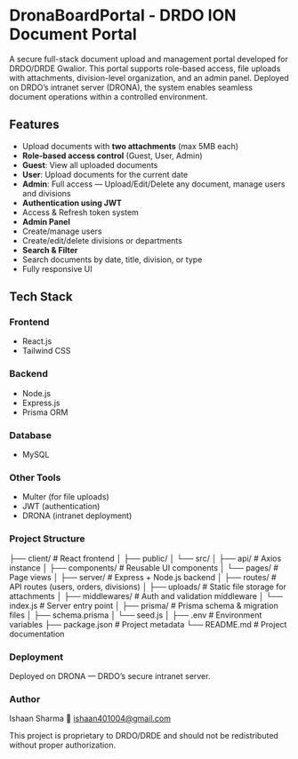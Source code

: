 # DronaBoardPortal - DRDO ION Document Portal

A secure full-stack document upload and management portal developed for DRDO/DRDE Gwalior. This portal supports role-based access, file uploads with attachments, division-level organization, and an admin panel. Deployed on DRDO’s intranet server (DRONA), the system enables seamless document operations within a controlled environment.

## Features

-  Upload documents with **two attachments** (max 5MB each)
-  **Role-based access control** (Guest, User, Admin)
  - **Guest**: View all uploaded documents
  - **User**: Upload documents for the current date
  - **Admin**: Full access — Upload/Edit/Delete any document, manage users and divisions
-  **Authentication using JWT**
  - Access & Refresh token system
-  **Admin Panel**
  - Create/manage users
  - Create/edit/delete divisions or departments
-  **Search & Filter**
  - Search documents by date, title, division, or type
-  Fully responsive UI

## Tech Stack

### Frontend
- React.js
- Tailwind CSS

### Backend
- Node.js
- Express.js
- Prisma ORM

### Database
- MySQL

### Other Tools
- Multer (for file uploads)
- JWT (authentication)
- DRONA (intranet deployment)

### Project Structure
├── client/ # React frontend
│ ├── public/
│ └── src/
│ ├── api/ # Axios instance
│ ├── components/ # Reusable UI components
│ └── pages/ # Page views
│
├── server/ # Express + Node.js backend
│ ├── routes/ # API routes (users, orders, divisions)
│ ├── uploads/ # Static file storage for attachments
│ ├── middlewares/ # Auth and validation middleware
│ └── index.js # Server entry point
│
├── prisma/ # Prisma schema & migration files
│ ├── schema.prisma
│ └── seed.js
│
├── .env # Environment variables
├── package.json # Project metadata
└── README.md # Project documentation

### Deployment
Deployed on DRONA — DRDO’s secure intranet server.

### Author
Ishaan Sharma
📧 ishaan401004@gmail.com

This project is proprietary to DRDO/DRDE and should not be redistributed without proper authorization.

